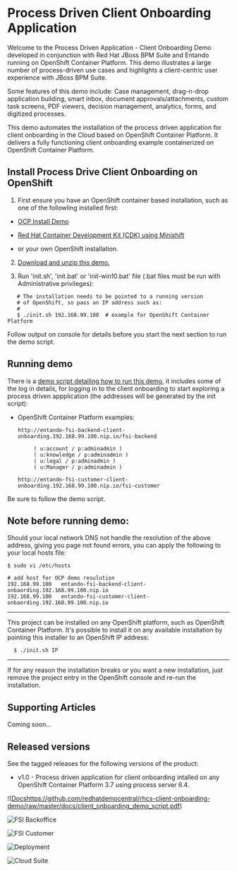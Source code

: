 Process Driven Client Onboarding Application
============================================
Welcome to the Process Driven Application -  Client Onboarding Demo developed in conjunction with Red Hat JBoss BPM 
Suite and Entando running on OpenShift Container Platform. This demo illustrates a large number of process-driven use 
cases and  highlights a client-centric user experience with JBoss BPM Suite. 

Some features of this demo include: Case management, drag-n-drop application building, smart inbox, document 
approvals/attachments, custom task screens, PDF viewers, decision management, analytics, forms, and digitized 
processes.

This demo automates the installation of the process driven application for client onboarding in the Cloud based on 
OpenShift Container Platform. It delivers a fully functioning client onboarding example containerized on OpenShift
Container Platform.


Install Process Drive Client Onboarding on OpenShift
----------------------------------------------------
1. First ensure you have an OpenShift container based installation, such as one of the followling installed first:

  - [OCP Install Demo](https://github.com/redhatdemocentral/ocp-install-demo)

  - [Red Hat Container Development Kit (CDK) using Minishift](https://developers.redhat.com/products/cdk/overview)

  - or your own OpenShift installation.

2. [Download and unzip this demo.](https://github.com/redhatdemocentral/rhcs-client-onboarding-demo/archive/master.zip)

3. Run 'init.sh', 'init.bat' or 'init-win10.bat' file (.bat files must be run with Administrative privileges):
```
   # The installation needs to be pointed to a running version
   # of OpenShift, so pass an IP address such as:
   #
   $ ./init.sh 192.168.99.100  # example for OpenShift Container Platform
```

Follow output on console for details before you start the next section to run the demo script.


Running demo
------------
There is a [demo script detailing how to run this demo](https://github.com/redhatdemocentral/rhcs-client-onboarding-demo/raw/master/docs/client_onboarding_demo_script.pdf), it includes some of the log in details, for logging in to the client onboarding to start exploring a process driven appplication (the addresses will be generated by the init script):

  - OpenShift Container Platform examples: 

    ```
    http://entando-fsi-backend-client-onboarding.192.168.99.100.nip.io/fsi-backend

         ( u:account / p:adminadmin )
         ( u:knowledge / p:adminadmin )
         ( u:legal / p:adminadmin )
         ( u:Manager / p:adminadmin )
    
    http://entando-fsi-customer-client-onboarding.192.168.99.100.nip.io/fsi-customer
    ```
Be sure to follow the demo script.


Note before running demo:
-------------------------

Should your local network DNS not handle the resolution of the above address, giving you page not found errors, you can apply the
following to your local hosts file:

```
$ sudo vi /etc/hosts

# add host for OCP demo resulution
192.168.99.100   entando-fsi-backend-client-onbaording.192.168.99.100.nip.io 
192.168.99.100   entando-fsi-customer-client-onbaording.192.168.99.100.nip.io 
```

-----

This project can be installed on any OpenShift platform, such as OpenShift Container Platform.
It's possible to install it on any available installation by pointing this installer to an OpenShift IP address:
```
  $ ./init.sh IP
```

-----

If for any reason the installation breaks or you want a new installation, just remove the project entry in the OpenShift console and re-run the installation.


Supporting Articles
-------------------
Coming soon...


Released versions
-----------------
See the tagged releases for the following versions of the product:

- v1.0 - Process driven application for client onboarding intalled on any OpenShift Container Platform 3.7 using process server 6.4.

!([Docs](https://raw.githubusercontent.com/redhatdemocentral/rhcs-client-onboarding-demo/master/docs/demo-images/docs.png?raw=true)https://github.com/redhatdemocentral/rhcs-client-onboarding-demo/raw/master/docs/client_onboarding_demo_script.pdf)

![FSI Backoffice](https://raw.githubusercontent.com/redhatdemocentral/rhcs-client-onboarding-demo/master/docs/demo-images/fsi-backoffice-ui.png?raw=true)

![FSI Customer](https://raw.githubusercontent.com/redhatdemocentral/rhcs-client-onboarding-demo/master/docs/demo-images/fsi-customer-ui.png?raw=true)

![Deployment](https://raw.githubusercontent.com/redhatdemocentral/rhcs-client-onboarding-demo/master/docs/demo-images/ocp-deployment.png?raw=true)

![Cloud Suite](https://github.com/redhatdemocentral/rhcs-client-onboarding-demo/blob/master/docs/demo-images/rhcs-arch.png?raw=true)

